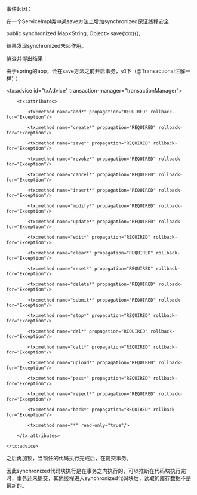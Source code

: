 事件起因： 

在一个ServiceImpl类中某save方法上增加synchronized保证线程安全

public synchronized Map<String, Object> save(xxx){};

结果发现synchronized未起作用。



排查并得出结果：

由于spring的aop，会在save方法之前开启事务，如下（@Transactional注解一样）：

<tx:advice id="txAdvice" transaction-manager="transactionManager">

        <tx:attributes>
        
            <tx:method name="add*" propagation="REQUIRED" rollback-for="Exception"/>
            
            <tx:method name="create*" propagation="REQUIRED" rollback-for="Exception"/>
            
            <tx:method name="save*" propagation="REQUIRED" rollback-for="Exception"/>
            
            <tx:method name="revoke*" propagation="REQUIRED" rollback-for="Exception"/>
            
            <tx:method name="cancel*" propagation="REQUIRED" rollback-for="Exception"/>
            
            <tx:method name="insert*" propagation="REQUIRED" rollback-for="Exception"/>
            
            <tx:method name="modify*" propagation="REQUIRED" rollback-for="Exception"/>
            
            <tx:method name="update*" propagation="REQUIRED" rollback-for="Exception"/>
            
            <tx:method name="edit*" propagation="REQUIRED" rollback-for="Exception"/>
            
            <tx:method name="clear*" propagation="REQUIRED" rollback-for="Exception"/>
            
            <tx:method name="reset*" propagation="REQUIRED" rollback-for="Exception"/>
            
            <tx:method name="delete*" propagation="REQUIRED" rollback-for="Exception"/>
            
            <tx:method name="submit*" propagation="REQUIRED" rollback-for="Exception"/>
            
            <tx:method name="stop*" propagation="REQUIRED" rollback-for="Exception"/>
            
            <tx:method name="del*" propagation="REQUIRED" rollback-for="Exception"/>
            
            <tx:method name="call*" propagation="REQUIRED" rollback-for="Exception"/>
            
            <tx:method name="upload*" propagation="REQUIRED" rollback-for="Exception"/>
            
            <tx:method name="pass*" propagation="REQUIRED" rollback-for="Exception"/>
            
            <tx:method name="reject*" propagation="REQUIRED" rollback-for="Exception"/>
            
            <tx:method name="back*" propagation="REQUIRED" rollback-for="Exception"/>
            
            <tx:method name="*" read-only="true"/>
            
        </tx:attributes>
        
    </tx:advice>


之后再加锁，当锁住的代码执行完成后，在提交事务。

因此synchronized代码块执行是在事务之内执行的，可以推断在代码块执行完时，事务还未提交，其他线程进入synchronized代码块后，读取的库存数据不是最新的。
